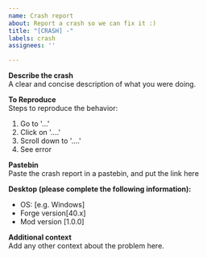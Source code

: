 ```yaml
---
name: Crash report
about: Report a crash so we can fix it :)
title: "[CRASH] -"
labels: crash
assignees: ''

---
```


**Describe the crash**    
A clear and concise description of what you were doing.

**To Reproduce**    
Steps to reproduce the behavior:
1. Go to '...'
2. Click on '....'
3. Scroll down to '....'
4. See error

**Pastebin**   
Paste the crash report in a pastebin, and put the link here

**Desktop (please complete the following information):**
- OS: [e.g. Windows]
- Forge version[40.x]
- Mod version [1.0.0]

**Additional context**    
Add any other context about the problem here.
